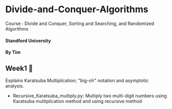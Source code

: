 # Divide-and-Conquer-Algorithms
Course : Divide and Conquer, Sorting and Searching, and Randomized Algorithms

#### Standford University

#### By Tim



## Week1 🌟
Explains Karatsuba Multiplication; "big-oh" notation and asymptotic analysis.


- Recursive_Karatsuba_multiply.py: Multiply two multi-digit numbers using Karatsuba multiplication method and using recursive method

